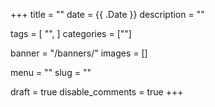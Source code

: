 +++
title = ""
date = {{ .Date }}
description = ""

tags = [
  "",
]
categories = [""]

banner = "/banners/"
images = []

menu = ""
slug = ""

draft = true
disable_comments = true
+++

<!--more-->
